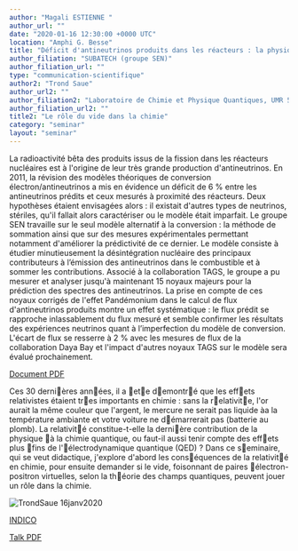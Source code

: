 ```yaml
---
author: "Magali ESTIENNE "
author_url: ""
date: "2020-01-16 12:30:00 +0000 UTC"
location: "Amphi G. Besse"
title: "Déficit d'antineutrinos produits dans les réacteurs : la physique nucléaire apporte des éléments de réponse"
author_filiation: "SUBATECH (groupe SEN)"
author_filiation_url: ""
type: "communication-scientifique"
author2: "Trond Saue"
author_url2: ""
author_filiation2: "Laboratoire de Chimie et Physique Quantiques, UMR 5626 CNRS - Université Toulouse III-Paul Sabatier"
author_filiation_url2: ""
title2: "Le rôle du vide dans la chimie"
category: "seminar" 
layout: "seminar"
---
```

La radioactivité bêta des produits issus de la fission dans les réacteurs nucléaires est à l'origine de leur très grande production d'antineutrinos. En 2011, la révision des modèles théoriques de conversion électron/antineutrinos a mis en évidence un déficit de 6 % entre les antineutrinos prédits et ceux mesurés à proximité des réacteurs. Deux hypothèses étaient envisagées alors : il existait d'autres types de neutrinos, stériles, qu'il fallait alors caractériser ou le modèle était imparfait. Le groupe SEN travaille sur le seul modèle alternatif à la conversion : la méthode de sommation ainsi que sur des mesures expérimentales permettant notamment d'améliorer la prédictivité de ce dernier. Le modèle consiste à étudier minutieusement la désintégration nucléaire des principaux contributeurs à l’émission des antineutrinos dans le combustible et à sommer les contributions. Associé à la collaboration TAGS, le groupe a pu mesurer et analyser jusqu'à maintenant 15 noyaux majeurs pour la prédiction des spectres des antineutrinos. La prise en compte de ces noyaux corrigés de l'effet Pandémonium dans le calcul de flux d'antineutrinos produits montre un effet systématique : le flux prédit se rapproche inlassablement du flux mesuré et semble confirmer les résultats des expériences neutrinos quant à l’imperfection du modèle de conversion. L'écart de flux se resserre à 2 % avec les mesures de flux de la collaboration Daya Bay et l'impact d'autres noyaux TAGS sur le modèle sera évalué prochainement.

[Document PDF](https://atrium.in2p3.fr/07baae08-9f5c-4391-83ec-ea5488c2be2f)

<!-- SUMMARY2 -->

Ces 30 dernières années, il a ete demontré que les effets relativistes étaient tres importants en chimie : sans la relativite, l'or aurait la même couleur que l'argent, le mercure ne serait pas liquide àa la température ambiante et votre voiture ne démarrerait pas (batterie au plomb). La relativité constitue-t-elle la dernière contribution de la physique à la chimie quantique, ou faut-il aussi tenir compte des effets plus fins de l'électrodynamique quantique (QED) ? Dans ce seminaire, qui se veut didactique, j'explore d'abord les conséquences de la relativité en chimie, pour ensuite demander si le vide, foisonnant de paires électron-positron virtuelles, selon la théorie des champs quantiques, peuvent jouer un rôle dans la chimie.

![TrondSaue 16janv2020](images/TrondSaue_16janv2020.jpg)

[INDICO](https://indico.in2p3.fr/event/20227/)

[Talk PDF](https://atrium.in2p3.fr/648bc158-470a-4fd8-acfe-154485af0806)
